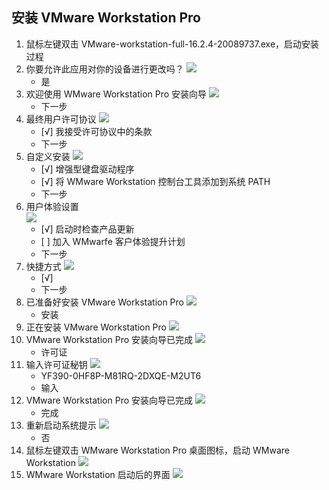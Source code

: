 ## 安装 VMware Workstation Pro

1. 鼠标左键双击 VMware-workstation-full-16.2.4-20089737.exe，启动安装过程
2. 你要允许此应用对你的设备进行更改吗？
    ![](images/vmware-01.png)
   - 是
3. 欢迎使用 WMware Workstation Pro 安装向导
    ![](images/vmware-02.png)
   - 下一步
4. 最终用户许可协议
    ![](images/vmware-03.png)
   - \[√] 我接受许可协议中的条款
   - 下一步
5. 自定义安装
    ![](images/vmware-04.png)
   - \[√] 增强型键盘驱动程序
   - \[√] 将 WMware Workstation 控制台工具添加到系统 PATH
   - 下一步
6. 用户体验设置   
    ![](images/vmware-05.png)
   - \[√] 启动时检查产品更新
   - \[ ] 加入 WMwarfe 客户体验提升计划
   - 下一步
7. 快捷方式
    ![](images/vmware-06.png)
   - \[√]
   - 下一步
8. 已准备好安装 VMware Workstation Pro
    ![](images/vmware-07.png)
   - 安装
9. 正在安装 VMware Workstation Pro
    ![](images/vmware-08.png)
10. VMware Workstation Pro 安装向导已完成
    ![](images/vmware-09.png)
    - 许可证
11. 输入许可证秘钥
    ![](images/vmware-10.png)
    - YF390-0HF8P-M81RQ-2DXQE-M2UT6
    - 输入
12. VMware Workstation Pro 安装向导已完成
    ![](images/vmware-11.png)
    - 完成
13. 重新启动系统提示
    ![](images/vmware-12.png)
    - 否
14. 鼠标左键双击 WMware Workstation Pro 桌面图标，启动 WMware Workstation
    ![](images/vmware-13.png)
15. WMware Workstation 启动后的界面
    ![](images/vmware-14.png)
